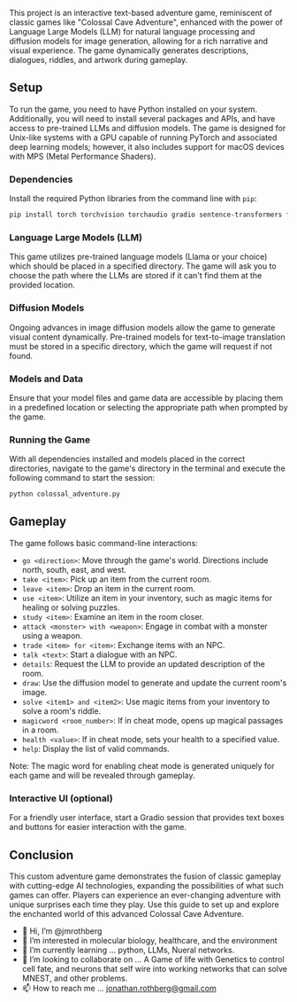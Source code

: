 
This project is an interactive text-based adventure game, reminiscent of classic games like "Colossal Cave Adventure", enhanced with the power of Language Large Models (LLM) for natural language processing and diffusion models for image generation, allowing for a rich narrative and visual experience. The game dynamically generates descriptions, dialogues, riddles, and artwork during gameplay.

## Setup

To run the game, you need to have Python installed on your system. Additionally, you will need to install several packages and APIs, and have access to pre-trained LLMs and diffusion models. The game is designed for Unix-like systems with a GPU capable of running PyTorch and associated deep learning models; however, it also includes support for macOS devices with MPS (Metal Performance Shaders).

### Dependencies

Install the required Python libraries from the command line with `pip`:

```sh
pip install torch torchvision torchaudio gradio sentence-transformers fuzzywuzzy python-Levenshtein diffusers
```

### Language Large Models (LLM)

This game utilizes pre-trained language models (Llama or your choice) which should be placed in a specified directory. The game will ask you to choose the path where the LLMs are stored if it can't find them at the provided location.

### Diffusion Models

Ongoing advances in image diffusion models allow the game to generate visual content dynamically. Pre-trained models for text-to-image translation must be stored in a specific directory, which the game will request if not found.

### Models and Data

Ensure that your model files and game data are accessible by placing them in a predefined location or selecting the appropriate path when prompted by the game.

### Running the Game

With all dependencies installed and models placed in the correct directories, navigate to the game's directory in the terminal and execute the following command to start the session:

```sh
python colossal_adventure.py
```

## Gameplay

The game follows basic command-line interactions:

- `go <direction>`: Move through the game's world. Directions include north, south, east, and west.
- `take <item>`: Pick up an item from the current room.
- `leave <item>`: Drop an item in the current room.
- `use <item>`: Utilize an item in your inventory, such as magic items for healing or solving puzzles.
- `study <item>`: Examine an item in the room closer.
- `attack <monster> with <weapon>`: Engage in combat with a monster using a weapon.
- `trade <item> for <item>`: Exchange items with an NPC.
- `talk <text>`: Start a dialogue with an NPC.
- `details`: Request the LLM to provide an updated description of the room.
- `draw`: Use the diffusion model to generate and update the current room's image.
- `solve <item1> and <item2>`: Use magic items from your inventory to solve a room's riddle.
- `magicword <room_number>`: If in cheat mode, opens up magical passages in a room.
- `health <value>`: If in cheat mode, sets your health to a specified value.
- `help`: Display the list of valid commands.

Note: The magic word for enabling cheat mode is generated uniquely for each game and will be revealed through gameplay.

### Interactive UI (optional)

For a friendly user interface, start a Gradio session that provides text boxes and buttons for easier interaction with the game.

## Conclusion

This custom adventure game demonstrates the fusion of classic gameplay with cutting-edge AI technologies, expanding the possibilities of what such games can offer. Players can experience an ever-changing adventure with unique surprises each time they play. Use this guide to set up and explore the enchanted world of this advanced Colossal Cave Adventure.


- 👋 Hi, I’m @jmrothberg
- 👀 I’m interested in molecular biology, healthcare, and the environment
- 🌱 I’m currently learning ... python, LLMs, Nueral networks.
- 💞️ I’m looking to collaborate on ... A Game of life with Genetics to control cell fate, and neurons that self wire into working networks that can solve MNEST, and other problems.
- 📫 How to reach me ... jonathan.rothberg@gmail.com

<!---
jmrothberg/jmrothberg is a ✨ special ✨ repository because its `README.md` (this file) appears on your GitHub profile.
You can click the Preview link to take a look at your changes.
--->
